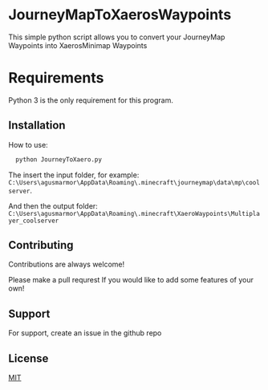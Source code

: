 
# JourneyMapToXaerosWaypoints

This simple python script allows you to convert your JourneyMap Waypoints into XaerosMinimap Waypoints

# Requirements

Python 3 is the only requirement for this program. 




## Installation
How to use:

```bash
  python JourneyToXaero.py
```
The insert the input folder, for example: `C:\Users\agusmarmor\AppData\Roaming\.minecraft\journeymap\data\mp\coolserver`. 

And then the output folder: `C:\Users\agusmarmor\AppData\Roaming\.minecraft\XaeroWaypoints\Multiplayer_coolserver`

## Contributing

Contributions are always welcome!

Please make a pull requrest If you would like to add some features of your own!


## Support

For support, create an issue in the github repo

## License
[MIT](https://choosealicense.com/licenses/mit/)
